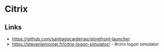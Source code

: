 # Citrix


## Links

* https://github.com/santiagocardenas/storefront-launcher
* https://stevenlemonier.fr/citrix-logon-simulator/ -  #cirix logon simulator
